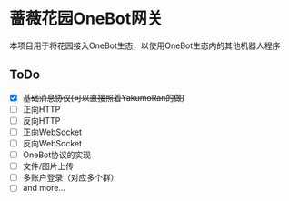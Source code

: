 # 蔷薇花园OneBot网关
本项目用于将花园接入OneBot生态，以使用OneBot生态内的其他机器人程序

## ToDo
- [x] ~~基础消息协议(可以直接照着YakumoRan的做)~~
- [ ] 正向HTTP
- [ ] 反向HTTP
- [ ] 正向WebSocket
- [ ] 反向WebSocket
- [ ] OneBot协议的实现
- [ ] 文件/图片上传
- [ ] 多账户登录（对应多个群）
- [ ] and more...

